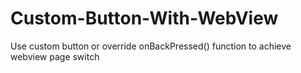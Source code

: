 Custom-Button-With-WebView
==========================

Use custom button or override onBackPressed() function to achieve webview page switch
